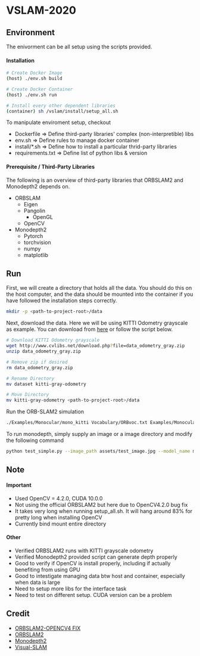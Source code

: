 # VSLAM-2020

## Environment
The enivorment can be all setup using the scripts provided.

#### Installation
```bash
# Create Docker Image
(host) ./env.sh build

# Create Docker Container
(host) ./env.sh run

# Install every other dependent libraries
(container) sh /vslam/install/setup_all.sh
```
To manipulate enviroment setup, checkout
- Dockerfile       => Define third-party libraries' complex (non-interpretible) libs
- env.sh           => Define rules to manage docker container
- install/*.sh     => Define how to install a particular thrid-party libraries
- requirements.txt => Define list of python libs & version


#### Prerequisite / Third-Party Libraries
The following is an overview of third-party libraries that ORBSLAM2 and Monodepth2 depends on.

- ORBSLAM
  - Eigen
  - Pangolin
    - OpenGL
  - OpenCV
- Monodepth2
  - Pytorch
  - torchvision
  - numpy
  - matplotlib

## Run
First, we will create a directory that holds all the data. You should do this on the host computer, and the data should be mounted into the container if you have followed the installation steps correctly.
```bash
mkdir -p <path-to-project-root>/data
```

Next, download the data. Here we will be using KITTI Odometry grayscale as example. You can download from [here](http://www.cvlibs.net/datasets/kitti/eval_odometry.php) or follow the script below.
```bash
# Download KITTI Odometry grayscale
wget http://www.cvlibs.net/download.php?file=data_odometry_gray.zip
unzip data_odometry_gray.zip

# Remove zip if desired
rm data_odometry_gray.zip

# Rename Directory
mv dataset kitti-gray-odometry

# Move Directory
mv kitti-gray-odometry <path-to-project-root>/data
```

Run the ORB-SLAM2 simulation
```bash
./Examples/Monocular/mono_kitti Vocabulary/ORBvoc.txt Examples/Monocular/KITTI03.yaml /vslam/data/kitti/sequences/03
```

To run monodepth, simply supply an image or a image directory and modify the following command
```bash
python test_simple.py --image_path assets/test_image.jpg --model_name mono+stereo_640x192
```

## Note
#### Important
- Used OpenCV = 4.2.0, CUDA 10.0.0
- Not using the official ORBSLAM2 but here due to OpenCV4.2.0 bug fix
- It takes very long when running setup_all.sh. It will hang around 83% for pretty long when installing OpenCV
- Currently bind mount entire directory

#### Other
- Verified ORBSLAM2 runs with KITTI grayscale odometry
- Verified Monodepth2 provided script can generate depth properly
- Good to verify if OpenCV is install properly, including if actually benefiting from using GPU
- Good to intestigate managing data btw host and container, especially when data is large
- Need to setup more libs for the interface task
- Need to test on different setup. CUDA version can be a problem


## Credit
- [ORBSLAM2-OPENCV4 FIX](https://github.com/Windfisch/ORB_SLAM2)
- [ORBSLAM2](https://github.com/raulmur/ORB_SLAM2)
- [Monodepth2](https://github.com/nianticlabs/monodepth2)
- [Visual-SLAM](https://github.com/KolinGuo/Visual-SLAM)